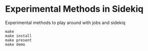 # Experimental Methods in Sidekiq

Experimental methods to play around with jobs and sidekiq

```
make
make install
make present
make demo
```
